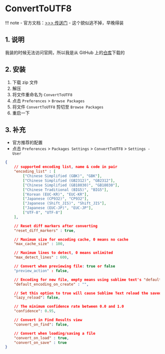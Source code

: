 # Convert​To​UTF8

!!! note
    - 官方文档：<a href="http://packagecontrol.cn/packages/ConvertToUTF8" target="_blank">>>> 传送门</a>
    - 这个貌似逃不掉，早晚得装

## 1. 说明

我装的时候无法访问官网，所以我是从 GitHub 上的<a href="https://github.com/seanliang/ConvertToUTF8" target="_blank">仓库</a>下载的

## 2. 安装

1. 下载 zip 文件
2. 解压
3. 将文件重命名为 `ConvertToUTF8`
4. 点击 `Preferences` > `Browse Packages`
5. 将文件 `ConvertToUTF8` 剪切至 `Browse Packages`
6. 重启一下

## 3. 补充

- 官方推荐的配置
- 点击 `Preferences` > `Packages Settings` > `ConvertToUTF8` > `Settings - User`

```json
{
    // supported encoding list, name & code in pair
    "encoding_list" : [
        ["Chinese Simplified (GBK)", "GBK"],
        ["Chinese Simplified (GB2312)", "GB2312"],
        ["Chinese Simplified (GB18030)", "GB18030"],
        ["Chinese Traditional (BIG5)", "BIG5"],
        ["Korean (EUC-KR)", "EUC-KR"],
        ["Japanese (CP932)", "CP932"],
        ["Japanese (Shift_JIS)", "Shift_JIS"],
        ["Japanese (EUC-JP)", "EUC-JP"],
        ["UTF-8", "UTF-8"]
    ],

    // Reset diff markers after converting
    "reset_diff_markers" : true,

    // Maximum size for encoding cache, 0 means no cache
    "max_cache_size" : 100,

    // Maximum lines to detect, 0 means unlimited
    "max_detect_lines" : 600,

    // Convert when previewing file: true or false
    "preview_action" : false,

    // Encoding for new file, empty means using sublime text's "default_encoding" setting
    "default_encoding_on_create" : "",

    // Set this option to true will cause Sublime Text reload the saved file when losing focus
    "lazy_reload": false,

    // The minimum confidence rate between 0.0 and 1.0
    "confidence": 0.95,

    // Convert in Find Results view
    "convert_on_find": false,

    // Convert when loading/saving a file
    "convert_on_load" : true,
    "convert_on_save" : true
}
```
